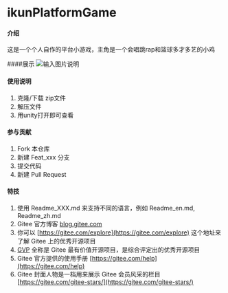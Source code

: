 # ikunPlatformGame

#### 介绍
这是一个个人自作的平台小游戏，主角是一个会唱跳rap和篮球多才多艺的小鸡

####展示
![输入图片说明](https://foruda.gitee.com/images/1704980699151904465/e1be5aba_13879088.png "ikun_jump.png")

#### 使用说明

1.  克隆/下载 zip文件
2.  解压文件
3.  用unity打开即可查看

#### 参与贡献

1.  Fork 本仓库
2.  新建 Feat_xxx 分支
3.  提交代码
4.  新建 Pull Request


#### 特技

1.  使用 Readme\_XXX.md 来支持不同的语言，例如 Readme\_en.md, Readme\_zh.md
2.  Gitee 官方博客 [blog.gitee.com](https://blog.gitee.com)
3.  你可以 [https://gitee.com/explore](https://gitee.com/explore) 这个地址来了解 Gitee 上的优秀开源项目
4.  [GVP](https://gitee.com/gvp) 全称是 Gitee 最有价值开源项目，是综合评定出的优秀开源项目
5.  Gitee 官方提供的使用手册 [https://gitee.com/help](https://gitee.com/help)
6.  Gitee 封面人物是一档用来展示 Gitee 会员风采的栏目 [https://gitee.com/gitee-stars/](https://gitee.com/gitee-stars/)

